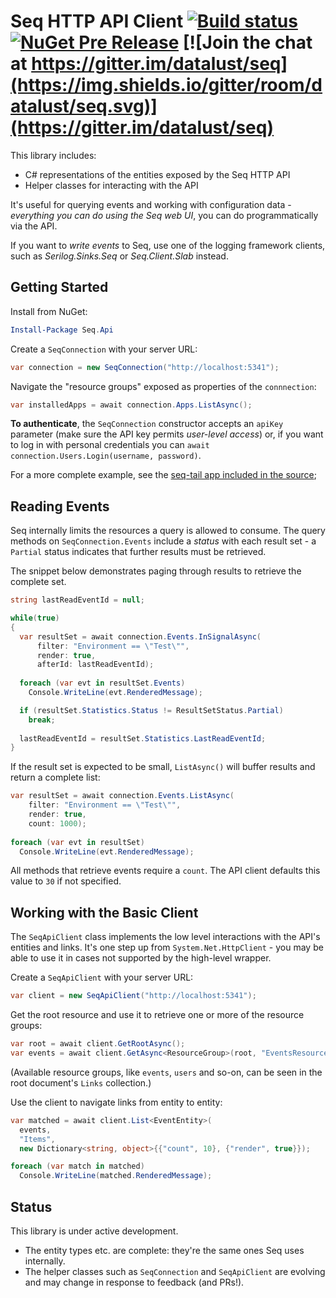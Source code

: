 # Seq HTTP API Client [![Build status](https://ci.appveyor.com/api/projects/status/bhtx25hyqmmdqhvt?svg=true)](https://ci.appveyor.com/project/datalust/seq-api) [![NuGet Pre Release](https://img.shields.io/nuget/vpre/Seq.Api.svg)](https://nuget.org/packages/seq.api) [![Join the chat at https://gitter.im/datalust/seq](https://img.shields.io/gitter/room/datalust/seq.svg)](https://gitter.im/datalust/seq)


This library includes:

 * C# representations of the entities exposed by the Seq HTTP API
 * Helper classes for interacting with the API

It's useful for querying events and working with configuration data - *everything you can do using the Seq web UI*, you can do programmatically via the API.

If you want to *write events* to Seq, use one of the logging framework clients, such as _Serilog.Sinks.Seq_ or _Seq.Client.Slab_ instead.

Getting Started
---------------

Install from NuGet:

```powershell
Install-Package Seq.Api
```

Create a `SeqConnection` with your server URL:

```csharp
var connection = new SeqConnection("http://localhost:5341");
```

Navigate the "resource groups" exposed as properties of the `connnection`:

```csharp
var installedApps = await connection.Apps.ListAsync();
```

**To authenticate**, the `SeqConnection` constructor accepts an `apiKey` parameter (make sure the API key permits _user-level access_) or, if you want to log in with personal credentials you can `await connection.Users.Login(username, password)`.

For a more complete example, see the [seq-tail app included in the source](https://github.com/continuousit/seq-api/blob/master/example/SeqTail/Program.cs);

Reading Events
--------------

Seq internally limits the resources a query is allowed to consume. The query methods on `SeqConnection.Events` include a _status_ with each result set - a `Partial` status indicates that further results must be retrieved.

The snippet below demonstrates paging through results to retrieve the complete set.

```csharp
string lastReadEventId = null;

while(true)
{
  var resultSet = await connection.Events.InSignalAsync(
      filter: "Environment == \"Test\"",
      render: true,
      afterId: lastReadEventId);
      
  foreach (var evt in resultSet.Events)
    Console.WriteLine(evt.RenderedMessage);

  if (resultSet.Statistics.Status != ResultSetStatus.Partial)
    break;
    
  lastReadEventId = resultSet.Statistics.LastReadEventId;
}
```

If the result set is expected to be small, `ListAsync()` will buffer results and return a complete list:

```csharp
var resultSet = await connection.Events.ListAsync(
    filter: "Environment == \"Test\"",
    render: true,
    count: 1000);
  
foreach (var evt in resultSet)
  Console.WriteLine(evt.RenderedMessage);
```

All methods that retrieve events require a `count`. The API client defaults this value to `30` if not specified.

Working with the Basic Client
-----------------------------

The `SeqApiClient` class implements the low level interactions with the API's entities and links. It's one step up from `System.Net.HttpClient` - you may be able to use it in cases not supported by the high-level wrapper. 

Create a `SeqApiClient` with your server URL:

```csharp
var client = new SeqApiClient("http://localhost:5341");
```

Get the root resource and use it to retrieve one or more of the resource groups:

```csharp
var root = await client.GetRootAsync();
var events = await client.GetAsync<ResourceGroup>(root, "EventsResources");
```

(Available resource groups, like `events`, `users` and so-on, can be seen in the root document's `Links` collection.)

Use the client to navigate links from entity to entity:

```csharp
var matched = await client.List<EventEntity>(
  events,
  "Items",
  new Dictionary<string, object>{{"count", 10}, {"render", true}});

foreach (var match in matched)
  Console.WriteLine(matched.RenderedMessage);
```

Status
------

This library is under active development.

* The entity types etc. are complete: they're the same ones Seq uses internally.
* The helper classes such as `SeqConnection` and `SeqApiClient` are evolving and may change in response to feedback (and PRs!).
